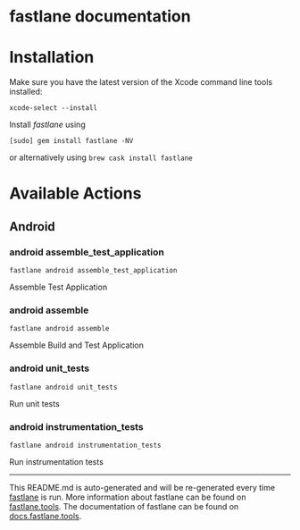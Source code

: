 fastlane documentation
================
# Installation

Make sure you have the latest version of the Xcode command line tools installed:

```
xcode-select --install
```

Install _fastlane_ using
```
[sudo] gem install fastlane -NV
```
or alternatively using `brew cask install fastlane`

# Available Actions
## Android
### android assemble_test_application
```
fastlane android assemble_test_application
```
Assemble Test Application
### android assemble
```
fastlane android assemble
```
Assemble Build and Test Application
### android unit_tests
```
fastlane android unit_tests
```
Run unit tests
### android instrumentation_tests
```
fastlane android instrumentation_tests
```
Run instrumentation tests

----

This README.md is auto-generated and will be re-generated every time [fastlane](https://fastlane.tools) is run.
More information about fastlane can be found on [fastlane.tools](https://fastlane.tools).
The documentation of fastlane can be found on [docs.fastlane.tools](https://docs.fastlane.tools).
